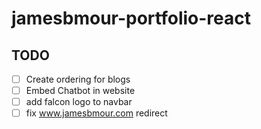 # jamesbmour-portfolio-react

## TODO

- [ ] Create ordering for blogs
- [ ] Embed Chatbot in website
- [ ] add falcon logo to navbar
- [ ] fix www.jamesbmour.com redirect
